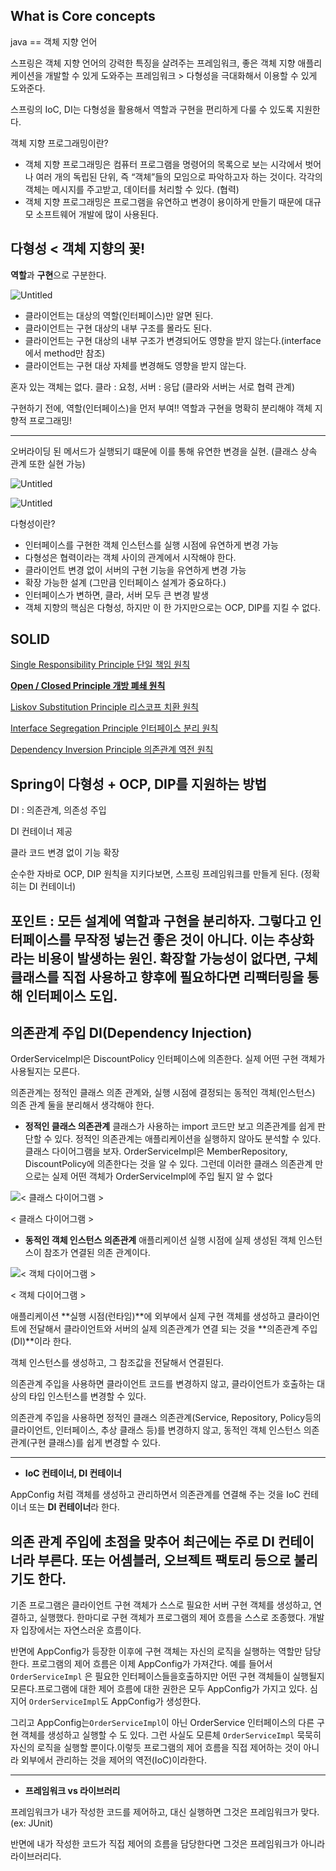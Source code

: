 ## What is Core concepts

java == 객체 지향 언어

스프링은 객체 지향 언어의 강력한 특징을 살려주는 프레임워크, 좋은 객체 지향 애플리케이션을 개발할 수 있게 도와주는 프레임워크 > 다형성을 극대화해서 이용할 수 있게 도와준다.

스프링의 IoC, DI는 다형성을 활용해서 역할과 구현을 편리하게 다룰 수 있도록 지원한다.

객체 지향 프로그래밍이란?

- 객체 지향 프로그래밍은 컴퓨터 프로그램을 명령어의 목록으로 보는 시각에서 벗어나 여러 개의 독립된 단위, 즉 “객체”들의 모임으로 파악하고자 하는 것이다.  각각의 객체는 메시지를 주고받고, 데이터를 처리할 수 있다. (협력)
- 객체 지향 프로그래밍은 프로그램을 유연하고 변경이 용이하게 만들기 때문에 대규모 소프트웨어 개발에 많이 사용된다.

## 다형성 < 객체 지향의 꽃!

**역할**과 **구현**으로 구분한다.

![Untitled](https://s3-us-west-2.amazonaws.com/secure.notion-static.com/48f987ae-ef3a-406f-bb75-de9ffa10adfb/Untitled.png)

- 클라이언트는 대상의 역할(인터페이스)만 알면 된다.
- 클라이언트는 구현 대상의 내부 구조를 몰라도 된다.
- 클라이언트는 구현 대상의 내부 구조가 변경되어도 영향을 받지 않는다.(interface 에서 method만 참조)
- 클라이언트는 구현 대상 자체를 변경해도 영향을 받지 않는다.

혼자 있는 객체는 없다. 클라 : 요청, 서버 : 응답 (클라와 서버는 서로 협력 관계)

구현하기 전에, 역할(인터페이스)을 먼저 부여!!
역할과 구현을 명확히 분리해야 객체 지향적 프로그래밍!

---

오버라이딩 된 메서드가 실행되기 떄문에 이를 통해 유연한 변경을 실현. (클래스 상속 관계 또한 실현 가능)

![Untitled](https://s3-us-west-2.amazonaws.com/secure.notion-static.com/6aa0f700-179c-44f4-b712-3ec5a1597e4b/Untitled.png)

![Untitled](https://s3-us-west-2.amazonaws.com/secure.notion-static.com/999a2576-6e42-41c9-b8c8-76d83ab12964/Untitled.png)

다형성이란?

- 인터페이스를 구현한 객체 인스턴스를 실행 시점에 유연하게 변경 가능
- 다형성은 협력이라는 객체 사이의 관계에서 시작해야 한다.
- 클라이언트 변경 없이 서버의 구현 기능을 유연하게 변경 가능
- 확장 가능한 설계 (그만큼 인터페이스 설계가 중요하다.)
- 인터페이스가 변하면, 클라, 서버 모두 큰 변경 발생
- 객체 지향의 핵심은 다형성, 하지만 이 한 가지만으로는 OCP, DIP를 지킬 수 없다.

## SOLID

[Single Responsibility Principle 단일 책임 원칙](https://www.notion.so/Single-Responsibility-Principle-2e41b32c8ae54dfdb752a2592719014f)

[**Open / Closed Principle 개방 폐쇄 원칙**](https://www.notion.so/Open-Closed-Principle-960f768c7caa488bbb0ffe85d18b643c)

[Liskov Substitution Principle 리스코프 치환 원칙](https://www.notion.so/Liskov-Substitution-Principle-1b5de6f23a3042fea4989f7febe92422)

[Interface Segregation Principle 인터페이스 분리 원칙](https://www.notion.so/Interface-Segregation-Principle-58193c6e82e943569f2354360a3deff8)

[Dependency Inversion Principle 의존관계 역전 원칙](https://www.notion.so/Dependency-Inversion-Principle-0a4b6602a324462da8d1f47522be3ead)

## Spring이 다형성 + OCP, DIP를 지원하는 방법

DI : 의존관계, 의존성 주입

DI 컨테이너 제공

클라 코드 변경 없이 기능 확장

순수한 자바로 OCP, DIP 원칙을 지키다보면, 스프링 프레임워크를 만들게 된다. (정확히는 DI 컨테이너)

포인트 : 모든 설계에 역할과 구현을 분리하자. 그렇다고 인터페이스를 무작정 넣는건 좋은 것이 아니다. 이는 추상화 라는 비용이 발생하는 원인. 확장할 가능성이 없다면, 구체 클래스를 직접 사용하고 향후에 필요하다면 리팩터링을 통해 인터페이스 도입.
---
## 의존관계 주입 DI(Dependency Injection)

OrderServiceImpl은 DiscountPolicy 인터페이스에 의존한다. 실제 어떤 구현 객체가 사용될지는 모른다.

의존관계는 정적인 클래스 의존 관계와, 실행 시점에 결정되는 동적인 객체(인스턴스) 의존 관계 둘을 분리해서 생각해야 한다.

- ********************************************정적인 클래스 의존관계********************************************
클래스가 사용하는 import 코드만 보고 의존관계를 쉽게 판단할 수 있다. 정적인 의존관계는 애플리케이션을 실행하지 않아도 분석할 수 있다. 클래스 다이어그램을 보자.
OrderServiceImpl은 MemberRepository, DiscountPolicy에 의존한다는 것을 알 수 있다. 그런데 이러한 클래스 의존관계 만으로는 실제 어떤 객체가 OrderServiceImpl에 주입 될지 알 수 없다

![< 클래스 다이어그램 >](https://s3-us-west-2.amazonaws.com/secure.notion-static.com/44ddca8a-b388-47d8-b465-1b8e3c08bde5/Untitled.png)

< 클래스 다이어그램 >

- ****************************************************************동적인 객체 인스턴스 의존관계****************************************************************
애플리케이션 실행 시점에 실제 생성된 객체 인스턴스이 참조가 연결된 의존 관계이다.

![< 객체 다이어그램 >](https://s3-us-west-2.amazonaws.com/secure.notion-static.com/0db929c8-00d0-4754-a695-d55afd894436/Untitled.png)

< 객체 다이어그램 >

애플리케이션 **실행 시점(런타임)**에 외부에서 실제 구현 객체를 생성하고 클라이언트에 전달해서 클라이언트와 서버의 실제 의존관계가 연결 되는 것을 **의존관계 주입(DI)**이라 한다.

객체 인스턴스를 생성하고, 그 참조값을 전달해서 연결된다.

의존관계 주입을 사용하면 클라이언트 코드를 변경하지 않고, 클라이언트가 호출하는 대상의 타입 인스턴스를 변경할 수 있다.

의존관계 주입을 사용하면 정적인 클래스 의존관계(Service, Repository, Policy등의 클라이언트, 인터페이스, 추상 클래스 등)를 변경하지 않고, 동적인 객체 인스턴스 의존관계(구현 클래스)를 쉽게 변경할 수 있다.

---

- **IoC 컨테이너, DI 컨테이너**

AppConfig 처럼 객체를 생성하고 관리하면서 의존관계를 연결해 주는 것을 IoC 컨테이너 또는 ****************DI 컨테이너****************라 한다.

의존 관계 주입에 초점을 맞추어 최근에는 주로 DI 컨테이너라 부른다. 또는 어셈블러, 오브젝트 팩토리 등으로 불리기도 한다.
---
기존 프로그램은 클라이언트 구현 객체가 스스로 필요한 서버 구현 객체를 생성하고, 연결하고, 실행했다. 한마디로 구현 객체가 프로그램의 제어 흐름을 스스로 조종했다. 개발자 입장에서는 자연스러운 흐름이다.

반면에 AppConfig가 등장한 이후에 구현 객체는 자신의 로직을 실행하는 역할만 담당한다. 프로그램의 제어 흐름은 이제 AppConfig가 가져간다. 예를 들어서`OrderServiceImpl` 은 필요한 인터페이스들을호출하지만 어떤 구현 객체들이 실행될지 모른다.프로그램에 대한 제어 흐름에 대한 권한은 모두 AppConfig가 가지고 있다. 심지어 `OrderServiceImpl`도 AppConfig가 생성한다. 

그리고 AppConfig는`OrderServiceImpl`이 아닌 OrderService 인터페이스의 다른 구현 객체를 생성하고 실행할 수 도 있다. 그런 사실도 모른체 `OrderServiceImpl` 묵묵히 자신의 로직을 실행할 뿐이다.이렇듯 프로그램의 제어 흐름을 직접 제어하는 것이 아니라 외부에서 관리하는 것을 제어의 역전(IoC)이라한다.

---

- **프레임워크 vs 라이브러리**

프레임워크가 내가 작성한 코드를 제어하고, 대신 실행하면 그것은 프레임워크가 맞다. (ex: JUnit)

반면에 내가 작성한 코드가 직접 제어의 흐름을 담당한다면 그것은 프레임워크가 아니라 라이브러리다.